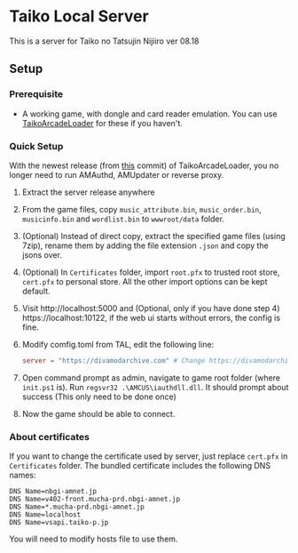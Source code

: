 # Taiko Local Server

This is a server for Taiko no Tatsujin Nijiiro ver 08.18

## Setup

### Prerequisite

- A working game, with dongle and card reader emulation. You can use [TaikoArcadeLoader](https://github.com/BroGamer4256/TaikoArcadeLoader) for these if you haven't.

### Quick Setup

With the newest release (from [this](https://github.com/BroGamer4256/TaikoArcadeLoader/tree/95d633850d89cb7099e98ffe74cd23632fe26e56) commit) of TaikoArcadeLoader, you no longer need to run AMAuthd, AMUpdater or reverse proxy.

1. Extract the server release anywhere

2. From the game files, copy `music_attribute.bin`, `music_order.bin`, `musicinfo.bin` and `wordlist.bin` to `wwwroot/data` folder.

3. (Optional) Instead of direct copy, extract the specified game files (using 7zip), rename them by adding the file extension `.json` and copy the jsons over.

4. (Optional) In `Certificates` folder, import `root.pfx` to trusted root store, `cert.pfx` to personal store. All the other import options can be kept default.

5. Visit http://localhost:5000 and (Optional, only if you have done step 4) https://localhost:10122, if  the web ui starts without errors, the config is fine.

6. Modify comfig.toml from TAL, edit the following line:

   ```toml
   server = "https://divamodarchive.com" # Change https://divamodarchive.com to your/server's ip, like 192.168.1.100
   ```
7. Open command prompt as admin, navigate to game root folder (where `init.ps1` is). Run `regsvr32 .\AMCUS\iauthdll.dll`. It should prompt about success (This only need to be done once)

8. Now the game should be able to connect.

### About certificates

If you want to change the certificate used by server, just replace `cert.pfx` in `Certificates` folder. The bundled certificate includes the following DNS names:

```
DNS Name=nbgi-amnet.jp
DNS Name=v402-front.mucha-prd.nbgi-amnet.jp
DNS Name=*.mucha-prd.nbgi-amnet.jp
DNS Name=localhost
DNS Name=vsapi.taiko-p.jp
```

You will need to modify hosts file to use them.

